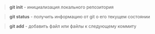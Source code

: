>**git init** - инициализация локального репозитория

>**git status** - получить информацию от git о его текущем состоянии

>**git add** - добавить файл или файлы к следующему коммиту
